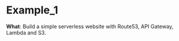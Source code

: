 # Example_1

**What**: Build a simple serverless website with Route53, API Gateway, Lambda and S3.


##











































